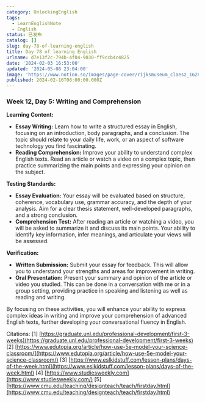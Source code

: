 ```yaml
---
category: UnlockingEnglish
tags:
  - LearnEnglishNote
  - English
status: 已发布
catalog: []
slug: day-78-of-learning-english
title: Day 78 of learning English
urlname: d7e13f2c-794b-4f04-9030-ff9ccb4c4825
date: '2024-02-03 16:53:00'
updated: '2024-05-08 23:04:00'
image: 'https://www.notion.so/images/page-cover/rijksmuseum_claesz_1628.jpg'
published: 2024-02-16T08:00:00.000Z
---
```


### Week 12, Day 5: Writing and Comprehension


**Learning Content:**

- **Essay Writing:** Learn how to write a structured essay in English, focusing on an introduction, body paragraphs, and a conclusion. The topic should relate to your daily life, work, or an aspect of software technology you find fascinating.
- **Reading Comprehension:** Improve your ability to understand complex English texts. Read an article or watch a video on a complex topic, then practice summarizing the main points and expressing your opinion on the subject.

**Testing Standards:**

- **Essay Evaluation:** Your essay will be evaluated based on structure, coherence, vocabulary use, grammar accuracy, and the depth of your analysis. Aim for a clear thesis statement, well-developed paragraphs, and a strong conclusion.
- **Comprehension Test:** After reading an article or watching a video, you will be asked to summarize it and discuss its main points. Your ability to identify key information, infer meanings, and articulate your views will be assessed.

**Verification:**

- **Written Submission:** Submit your essay for feedback. This will allow you to understand your strengths and areas for improvement in writing.
- **Oral Presentation:** Present your summary and opinion of the article or video you studied. This can be done in a conversation with me or in a group setting, providing practice in speaking and listening as well as reading and writing.

By focusing on these activities, you will enhance your ability to express complex ideas in writing and improve your comprehension of advanced English texts, further developing your conversational fluency in English.


Citations:
[1] [https://graduate.unl.edu/professional-development/first-3-weeks](https://graduate.unl.edu/professional-development/first-3-weeks)
[2] [https://www.edutopia.org/article/how-use-5e-model-your-science-classroom/](https://www.edutopia.org/article/how-use-5e-model-your-science-classroom/)
[3] [https://www.eslkidstuff.com/lesson-plans/days-of-the-week.html](https://www.eslkidstuff.com/lesson-plans/days-of-the-week.html)
[4] [https://www.studiesweekly.com](https://www.studiesweekly.com/)
[5] [https://www.cmu.edu/teaching/designteach/teach/firstday.html](https://www.cmu.edu/teaching/designteach/teach/firstday.html)


